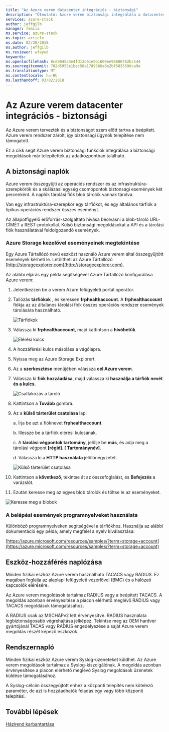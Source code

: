 ```yaml
---
title: "Az Azure verem datacenter integrációs - biztonsági"
description: "Útmutató: Azure verem biztonsági integrálása a datacenter-biztonság"
services: azure-stack
author: jeffgilb
manager: femila
ms.service: azure-stack
ms.topic: article
ms.date: 02/28/2018
ms.author: jeffgilb
ms.reviewer: wfayed
keywords: 
ms.openlocfilehash: 8ce9045a3e4fd12d61e9b1600ee98880762bc544
ms.sourcegitcommit: 782d5955e1bec50a17d9366a8e2bf583559dca9e
ms.translationtype: MT
ms.contentlocale: hu-HU
ms.lasthandoff: 03/02/2018
---
```

# <a name="azure-stack-datacenter-integration---security"></a>Az Azure verem datacenter integrációs - biztonsági
Az Azure verem tervezték és a biztonságot szem előtt tartva a beépített. Azure verem rendszer zárolt, így biztonsági ügynök telepítése nem támogatott.

Ez a cikk segít Azure verem biztonsági funkciók integrálása a biztonsági megoldások már telepítették az adatközpontban található.

## <a name="security-logs"></a>A biztonsági naplók

Azure verem összegyűjti az operációs rendszer és az infrastruktúra-szerepkörök és a skálázási egység csomópontok biztonsági események két percenként. A naplók tárolási fiók blob tárolók vannak tárolva.

Van egy infrastruktúra-szerepkör egy tárfiókot, és egy általános tárfiók a tipikus operációs rendszer összes eseményt.

Az állapotfigyelő erőforrás-szolgáltató hívása beolvasni a blob-tároló URL-CÍMÉT a REST-protokollal. Külső biztonsági megoldásokat a API és a tárolási fiók használatával feldolgozandó események.

### <a name="use-azure-storage-explorer-to-view-events"></a>Azure Storage kezelővel eseményeinek megtekintése

Egy Azure Tártallózó nevű eszközt használó Azure verem által összegyűjtött események kérheti le. Letöltheti az Azure Tártallózó [http://storageexplorer.com](http://storageexplorer.com).

Az alábbi eljárás egy példa segítségével Azure Tártallózó konfigurálása Azure verem:

1. Jelentkezzen be a verem Azure felügyeleti portál operátor.
2. Tallózás **tárfiókok** , és keressen **frphealthaccount**. A **frphealthaccount** fiókja az az általános tárolási fiók összes operációs rendszer események tárolására használható.

   ![Tárfiókok](media/azure-stack-integrate-security/storage-accounts.png)

3. Válassza ki **frphealthaccount**, majd kattintson a **hívóbetűk**.

   ![Elérési kulcs](media/azure-stack-integrate-security/access-keys.png)

4. A hozzáférési kulcs másolása a vágólapra.
5. Nyissa meg az Azure Storage Explorert.
6. Az a **szerkesztése** menüjében válassza **cél Azure verem**.
7. Válassza ki **fiók hozzáadása**, majd válassza ki **használja a tárfiók nevét és a kulcs**.

   ![Csatlakozás a tároló](media/azure-stack-integrate-security/connect-storage.png)

8. Kattintson a **Tovább** gombra.
9. Az a **külső tárterület csatolása** lap:

   a. Írja be azt a fióknevet **frphealthaccount**.

   b. Illessze be a tárfiók elérési kulcsának.

   c. A **tárolási végpontok tartomány**, jelölje be **más**, és adja meg a tárolási végpont **[régió]. [ Tartománynév]**.

   d. Válassza ki a **HTTP használata** jelölőnégyzetet.

   ![Külső tárterület csatolása](media/azure-stack-integrate-security/attach-storage.png)

10. Kattintson a **következő**, tekintse át az összefoglalást, és **Befejezés** a varázslót.
11. Ezután keresse meg az egyes blob tárolók és töltse le az eseményeket.

   ![Keresse meg a blobok](media/azure-stack-integrate-security/browse-blob.png)

### <a name="use-programming-languages-to-access-events"></a>A belépési események programnyelveket használata

Különböző programnyelveken segítségével a tárfiókhoz. Használja az alábbi dokumentáció egy példa, amely megfelel a nyelv kiválasztása:

[https://azure.microsoft.com/resources/samples/?term=storage+account](https://azure.microsoft.com/resources/samples/?term=storage+account)

## <a name="device-access-auditing"></a>Eszköz-hozzáférés naplózása

Minden fizikai eszköz Azure verem használható TACACS vagy RADIUS. Ez magában foglalja az alaplapi felügyeleti vezérlővel (BMC) és a hálózati kapcsolók elérésére.

Az Azure verem megoldások tartalmaz RADIUS vagy a beépített TACACS. A megoldás azonban érvényesítése a piacon elérhető meglévő RADIUS vagy TACACS megoldások támogatásához.

A RADIUS csak az MSCHAPv2 lett érvényesítve. RADIUS használata legbiztonságosabb végrehajtása jelképez.
Tekintse meg az OEM hardver gyártójánál TACAS vagy RADIUS engedélyezése a saját Azure verem megoldás részét képező eszközök.

## <a name="syslog"></a>Rendszernapló

Minden fizikai eszköz Azure verem Syslog-üzeneteket küldhet. Az Azure verem megoldások tartalmaz a Syslog-kiszolgálónak. A megoldás azonban érvényesítése a piacon elérhető meglévő Syslog megoldások üzenetek küldése támogatásához.

A Syslog-célcím összegyűjtött ehhez a központi telepítés nem kötelező paraméter, de azt is hozzáadhatók feladás egy vagy több központi telepítési.

## <a name="next-steps"></a>További lépések

[Házirend karbantartása](azure-stack-servicing-policy.md)
